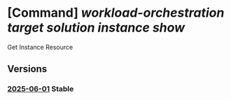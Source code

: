 # [Command] _workload-orchestration target solution instance show_

Get Instance Resource

## Versions

### [2025-06-01](/Resources/mgmt-plane/L3N1YnNjcmlwdGlvbnMve30vcmVzb3VyY2Vncm91cHMve30vcHJvdmlkZXJzL21pY3Jvc29mdC5lZGdlL3RhcmdldHMve30vc29sdXRpb25zL3t9L2luc3RhbmNlcy97fQ==/2025-06-01.xml) **Stable**

<!-- mgmt-plane /subscriptions/{}/resourcegroups/{}/providers/microsoft.edge/targets/{}/solutions/{}/instances/{} 2025-06-01 -->
